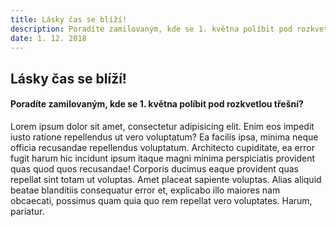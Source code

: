 ```yaml
---
title: Lásky čas se blíží!
description: Poradíte zamilovaným, kde se 1. května políbit pod rozkvetlou třešní?.
date: 1. 12. 2018
---
```


## Lásky čas se blíží!

#### Poradíte zamilovaným, kde se 1. května políbit pod rozkvetlou třešní?

Lorem ipsum dolor sit amet, consectetur adipisicing elit. Enim eos impedit iusto ratione repellendus ut vero voluptatum? Ea facilis ipsa, minima neque officia recusandae repellendus voluptatum. Architecto cupiditate, ea error fugit harum hic incidunt ipsum itaque magni minima perspiciatis provident quas quod quos recusandae! Corporis ducimus eaque provident quas repellat sint totam ut voluptas. Amet placeat sapiente voluptas. Alias aliquid beatae blanditiis consequatur error et, explicabo illo maiores nam obcaecati, possimus quam quia quo rem repellat vero voluptates. Harum, pariatur.
